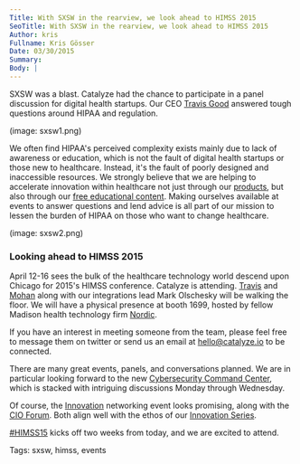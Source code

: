 ```yaml
---
Title: With SXSW in the rearview, we look ahead to HIMSS 2015
SeoTitle: With SXSW in the rearview, we look ahead to HIMSS 2015
Author: kris
Fullname: Kris Gösser
Date: 03/30/2015
Summary: 
Body: |
---
```

SXSW was a blast. Catalyze had the chance to participate in a panel discussion for digital health startups. Our CEO [Travis Good](https://catalyze.io/travis) answered tough questions around HIPAA and regulation.

(image: sxsw1.png)

We often find HIPAA's perceived complexity exists mainly due to lack of awareness or education, which is not the fault of digital health startups or those new to healthcare. Instead, it's the fault of poorly designed and inaccessible resources. We strongly believe that we are helping to accelerate innovation within healthcare not just through our [products](https://catalyze.io/products), but also through our [free educational content](https://catalyze.io/learn). Making ourselves available at events  to answer questions and lend advice is all part of our mission to lessen the burden of HIPAA on those who want to change healthcare.

(image: sxsw2.png)

### Looking ahead to HIMSS 2015

April 12-16 sees the bulk of the healthcare technology world descend upon Chicago for 2015's HIMSS conference. Catalyze is attending. [Travis](https://catalyze.io/travis) and [Mohan](https://catalyze.io/mohan) along with our integrations lead Mark Olschesky will be walking the floor. We will have a physical presence at booth 1699, hosted by fellow Madison health technology firm [Nordic](http://www.nordicwi.com/).

If you have an interest in meeting someone from the team, please feel free to message them on twitter or send us an email at [hello@catalyze.io](mailto:hello@catalyze.io) to be connected.

There are many great events, panels, and conversations planned. We are in particular looking forward to the new [Cybersecurity Command Center](http://www.himssconference.org/exhibition/cybersecurity-command-center), which is stacked with intriguing discussions Monday through Wednesday.

Of course, the [Innovation](http://www.himssconference.org/networking/innovation) networking event looks promising, along with the [CIO Forum](http://www.himssconference.org/education/cio-forum). Both align well with the ethos of our [Innovation Series](https://catalyze.io/innovation).

[#HIMSS15](http://www.himssconference.org/updates/update.aspx?ItemNumber=40200) kicks off two weeks from today, and we are excited to attend.

Tags: sxsw, himss, events